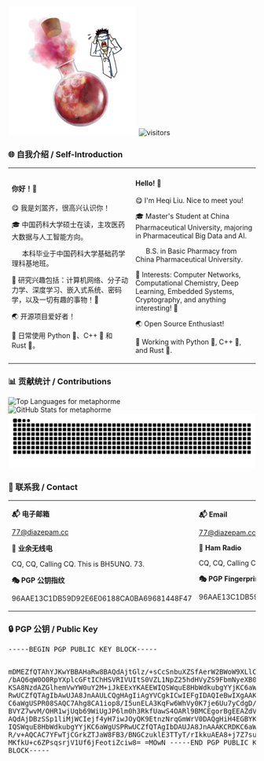 <body>

<img src="https://raw.githubusercontent.com/metaphorme/metaphorme/main/boom.png" style="width:52%; height:52%;" alt="boom">

<img src="https://visitor-badge.laobi.icu/badge?page_id=metaphorme.metaphorme" alt="visitors">

<h3>🌐 自我介绍 / Self-Introduction</h3>

<table>
  <tr>
    <td style="width:50%;">
        <h4>你好！👋</h4>
        <p>😋 我是刘翯齐，很高兴认识你！</p>
        <p>🎓 中国药科大学硕士在读，主攻医药大数据与人工智能方向。</p>
        <p>&ensp;&ensp;&ensp;本科毕业于中国药科大学基础药学理科基地班。</p>
        <p>🧪 研究兴趣包括：计算机网络、分子动力学、深度学习、嵌入式系统、密码学，以及一切有趣的事物！🤩</p>
        <p>🌏 开源项目爱好者！</p>
        <p>🌱 日常使用 Python 🐍、C++ 👾 和 Rust 🦀。</p>
    </td>
    <td style="width:50%;">
        <h4>Hello!  👋</h4>
        <p>😋 I'm Heqi Liu. Nice to meet you!</p>
        <p>🎓 Master's Student at China Pharmaceutical University, majoring in Pharmaceutical Big Data and AI.</p>
        <p>&ensp;&ensp;&ensp;B.S. in Basic Pharmacy from China Pharmaceutical University.</p>
        <p>🧪 Interests: Computer Networks, Computational Chemistry, Deep Learning, Embedded Systems, Cryptography, and anything interesting! 🤩</p>
        <p>🌏 Open Source Enthusiast!</p>
        <p>🌱 Working with Python 🐍, C++ 👾, and Rust 🦀.</p>
    </td>
  </tr>
</table>

<h3>📊 贡献统计 / Contributions</h3>

<!-- Top Languages Card -->
<picture>
  <!-- 深色模式 -->
  <source
    srcset="https://github-readme-stats.vercel.app/api/top-langs/?username=metaphorme&exclude_repo=metaphorme.github.io&layout=compact&theme=dark"
    media="(prefers-color-scheme: dark)"
  />
  <!-- 浅色模式 -->
  <source
    srcset="https://github-readme-stats.vercel.app/api/top-langs/?username=metaphorme&exclude_repo=metaphorme.github.io&layout=compact"
    media="(prefers-color-scheme: light), (prefers-color-scheme: no-preference)"
  />
  <!-- 回退 -->
  <img
    src="https://github-readme-stats.vercel.app/api/top-langs/?username=metaphorme&exclude_repo=metaphorme.github.io&layout=compact&theme=merko"
    alt="Top Languages for metaphorme"
  />
</picture>

<br>

<!-- Individual Stats Card -->
<picture>
  <!-- 深色模式 -->
  <source
    srcset="https://github-readme-stats.vercel.app/api?username=metaphorme&show_icons=true&theme=dark"
    media="(prefers-color-scheme: dark)"
  />
  <!-- 浅色模式 -->
  <source
    srcset="https://github-readme-stats.vercel.app/api?username=metaphorme&show_icons=true"
    media="(prefers-color-scheme: light), (prefers-color-scheme: no-preference)"
  />
  <!-- 回退 -->
  <img
    src="https://github-readme-stats.vercel.app/api?username=metaphorme&show_icons=true&theme=merko"
    alt="GitHub Stats for metaphorme"
  />
</picture>

<picture>
    <source media="(prefers-color-scheme: dark)" srcset="https://raw.githubusercontent.com/metaphorme/metaphorme/release/dist/github-snake-dark.svg">
    <source media="(prefers-color-scheme: light)" srcset="https://raw.githubusercontent.com/metaphorme/metaphorme/release/dist/github-snake.svg">
    <img src="https://raw.githubusercontent.com/metaphorme/metaphorme/release/dist/github-snake.svg" alt="contribution snake">
</picture>

<h3>📮 联系我 / Contact</h3>

<table>
  <tr>
    <td style="width:50%;">
<p><strong>📬 电子邮箱</strong></p>
<p><a href="mailto:77@diazepam.cc">77@diazepam.cc</a></p>
<p><strong>📡 业余无线电</strong></p>
<p>CQ, CQ, Calling CQ. This is BH5UNQ. 73.</p>
<p><strong>🎭 PGP 公钥指纹</strong></p>
<p>96AAE13C1DB59D92E6E06188CA0BA69681448F47</p>
    </td>
    <td style="width:50%;">
<p><strong>📬 Email</strong></p>
<p><a href="mailto:77@diazepam.cc">77@diazepam.cc</a></p>
<p><strong>📡 Ham Radio</strong></p>
<p>CQ, CQ, Calling CQ. This is BH5UNQ. 73.</p>
<p><strong>🎭 PGP Fingerprint</strong></p>
<p>96AAE13C1DB59D92E6E06188CA0BA69681448F47</p>
    </td>
  </tr>
</table>

<h3>🔒 PGP 公钥 / Public Key</h3>
<pre>
-----BEGIN PGP PUBLIC KEY BLOCK-----

mDMEZfQTAhYJKwYBBAHaRw8BAQdAjtGlz/+sCcSnbuXZSfAerW2BWoW9XLlCI5AF
/bAQ6qW0O0RpYXplcGFtIChHSVRIVUItS0VZL1NpZ25hdHVyZS9FbmNyeXB0aW9u
KSA8NzdAZGlhemVwYW0uY2M+iJkEExYKAEEWIQSWquE8HbWdkubgYYjKC6aWgUSP
RwUCZfQTAgIbAwUJA8JnAAULCQgHAgIiAgYVCgkICwIEFgIDAQIeBwIXgAAKCRDK
C6aWgUSPR08SAQC7Ahg8CA1iop8/I5unELA3KqFw6WhVy0K7je6Uu7yCdgD/eiVn
BVYZ7wvM/OHR1wjUqb69WiUgJP6lm0h3RkfUawS4OARl9BMCEgorBgEEAZdVAQUB
AQdAjDBzSSp1liMjWCIejf4yH7iwJOyQK9EtnzNrqGmWrV0DAQgHiH4EGBYKACYW
IQSWquE8HbWdkubgYYjKC6aWgUSPRwUCZfQTAgIbDAUJA8JnAAAKCRDKC6aWgUSP
R/v+AQCAC7YFwTjCGrkZTJaW8FB3/BNGCzuklE3TTyT/rIkkuAEA8+j7Z7suzTKv
MKfkU+c6ZPsqsrjV1Uf6jFeotiZciw8=
=MOwN
-----END PGP PUBLIC KEY BLOCK-----
</pre>
</body>
</html>

